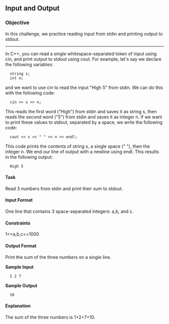 ## Input and Output
### Objective
In this challenge, we practice reading input from stdin and printing output to stdout.
- - - - 
In C++, you can read a single whitespace-separated token of input using cin, and print output to stdout using cout. For example, let's say we declare the following variables:

      string s;
      int n;

and we want to use cin to read the input "High 5" from stdin. We can do this with the following code:

      cin >> s >> n;

This reads the first word ("High") from stdin and saves it as string s, then reads the second word ("5") from stdin and saves it as integer n. If we want to print these values to stdout, separated by a space, we write the following code:

      cout << s << " " << n << endl;
This code prints the contents of string s, a single space (" "), then the integer n. We end our line of output with a newline using endl. This results in the following output:

      High 5

#### Task
Read 3 numbers from stdin and print their sum to stdout.

#### Input Format
One line that contains 3 space-separated integers: a,b, and c.

#### Constraints
1<=a,b,c<=1000

#### Output Format
Print the sum of the three numbers on a single line.

**Sample Input**

      1 2 7

**Sample Output**

      10

#### Explanation
The sum of the three numbers is 1+2+7=10.
